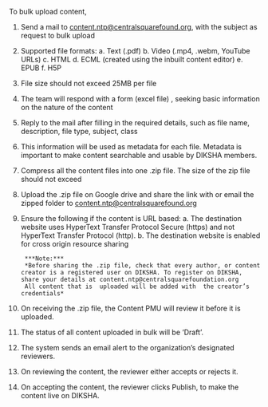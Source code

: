 To bulk upload content,
1. Send a mail to content.ntp@centralsquarefound.org, with the subject as  request to bulk upload 
1. Supported file formats:
		a. Text (.pdf)
        b. Video (.mp4, .webm, YouTube URLs)
		c. HTML 
		d. ECML (created using the inbuilt content editor)
		e. EPUB
		f. H5P
1. File size should not exceed 25MB per file
1. The team will respond with  a form (excel file)  , seeking basic information on the nature of the content
1. Reply to the mail after filling in the required details, such as file name, description, file type, subject, class 
1. This information will be used as metadata for each file. Metadata is important to make content searchable and usable by DIKSHA members.
1. Compress  all the content files into one .zip file. The size of the zip file should not exceed <xxx>  
1. Upload the .zip file on Google drive and share the link with or email the zipped folder to content.ntp@centralsquarefound.org
1. Ensure the following if the content is URL based:
		a. The destination website uses HyperText Transfer Protocol Secure (https) and not  HyperText Transfer Protocol (http). 
		b. The destination website is enabled for cross origin resource sharing 
		
        ***Note:***
		*Before sharing the .zip file, check that every author, or content creator is a registered user on DIKSHA. To register on DIKSHA, share your details at content.ntp@centralsquarefoundation.org 
		All content that is  uploaded will be added with  the creator’s credentials*
1. On receiving the .zip file, the Content PMU will review it before it is uploaded. 
1. The status of all  content uploaded in bulk  will  be  ‘Draft’.
1. The system sends an email alert to the organization’s designated reviewers. 
1. On reviewing the content, the reviewer either accepts or rejects it. 
1. On accepting the content, the reviewer clicks Publish, to make the content live on DIKSHA.
